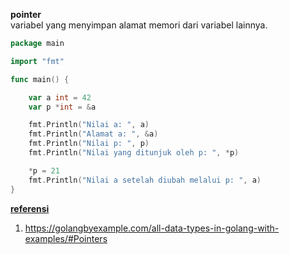 <b>pointer</b><br>
variabel yang menyimpan alamat memori dari variabel lainnya.

```go
package main

import "fmt"

func main() {

	var a int = 42
	var p *int = &a

	fmt.Println("Nilai a: ", a)
	fmt.Println("Alamat a: ", &a)
	fmt.Println("Nilai p: ", p)
	fmt.Println("Nilai yang ditunjuk oleh p: ", *p)

	*p = 21
	fmt.Println("Nilai a setelah diubah melalui p: ", a)
}

```

<u>
<b>referensi</b>
</u>

1. https://golangbyexample.com/all-data-types-in-golang-with-examples/#Pointers
